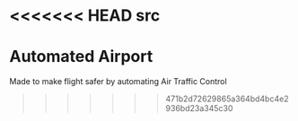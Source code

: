 <<<<<<< HEAD
src
=======
# Automated Airport

Made to make flight safer by automating Air Traffic Control
>>>>>>> 471b2d72629865a364bd4bc4e2936bd23a345c30
